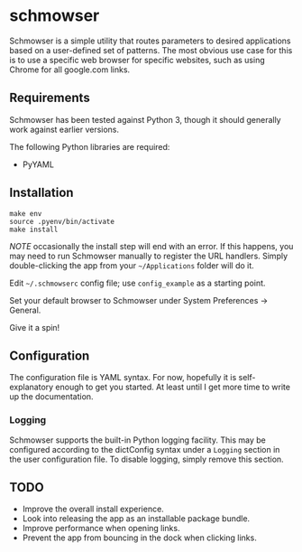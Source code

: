 # schmowser

Schmowser is a simple utility that routes parameters to desired applications based on a
user-defined set of patterns.  The most obvious use case for this is to use a specific
web browser for specific websites, such as using Chrome for all google.com links.

## Requirements

Schmowser has been tested against Python 3, though it should generally work against
earlier versions.

The following Python libraries are required:

- PyYAML

## Installation

    make env
    source .pyenv/bin/activate
    make install

*NOTE* occasionally the install step will end with an error.  If this happens, you may need
to run Schmowser manually to register the URL handlers.  Simply double-clicking the app
from your `~/Applications` folder will do it.

Edit `~/.schmowserc` config file; use `config_example` as a starting point.

Set your default browser to Schmowser under System Preferences -> General.

Give it a spin!

## Configuration

The configuration file is YAML syntax.  For now, hopefully it is self-explanatory enough to
get you started.  At least until I get more time to write up the documentation.

### Logging

Schmowser supports the built-in Python logging facility.  This may be configured according
to the dictConfig syntax under a `Logging` section in the user configuration file.  To
disable logging, simply remove this section.

## TODO

- Improve the overall install experience.
- Look into releasing the app as an installable package bundle.
- Improve performance when opening links.
- Prevent the app from bouncing in the dock when clicking links.
